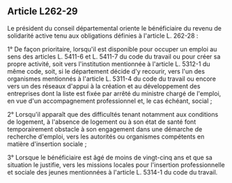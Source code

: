 ## Article L262-29

Le président du conseil départemental oriente le bénéficiaire du revenu de solidarité active tenu aux
obligations définies à l'article L. 262-28 :

1° De façon prioritaire, lorsqu'il est disponible pour occuper un emploi au sens des articles L. 5411-6 et L.
5411-7 du code du travail ou pour créer sa propre activité, soit vers l'institution mentionnée à l'article L.
5312-1 du même code, soit, si le département décide d'y recourir, vers l'un des organismes mentionnés à
l'article L. 5311-4 du code du travail ou encore vers un des réseaux d'appui à la création et au développement
des entreprises dont la liste est fixée par arrêté du ministre chargé de l'emploi, en vue d'un accompagnement
professionnel et, le cas échéant, social ;

2° Lorsqu'il apparaît que des difficultés tenant notamment aux conditions de logement, à l'absence de
logement ou à son état de santé font temporairement obstacle à son engagement dans une démarche de
recherche d'emploi, vers les autorités ou organismes compétents en matière d'insertion sociale ;


3° Lorsque le bénéficiaire est âgé de moins de vingt-cinq ans et que sa situation le justifie, vers les missions
locales pour l'insertion professionnelle et sociale des jeunes mentionnées à l'article L. 5314-1 du code du
travail.

